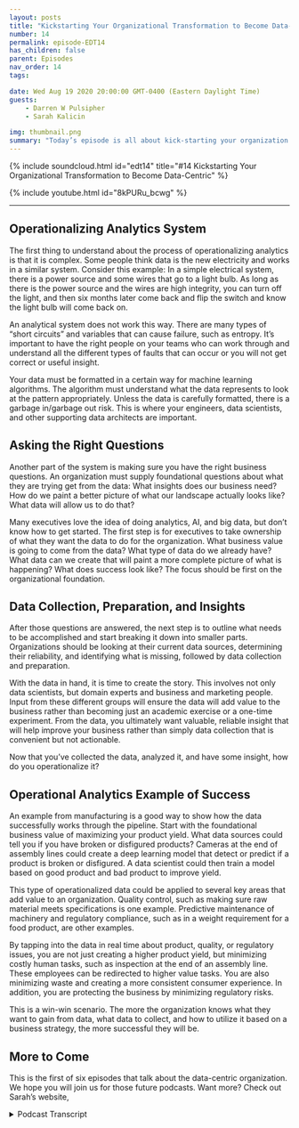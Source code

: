 ```yaml
---
layout: posts
title: "Kickstarting Your Organizational Transformation to Become Data-Centric"
number: 14
permalink: episode-EDT14
has_children: false
parent: Episodes
nav_order: 14
tags:

date: Wed Aug 19 2020 20:00:00 GMT-0400 (Eastern Daylight Time)
guests:
    - Darren W Pulsipher
    - Sarah Kalicin

img: thumbnail.png
summary: "Today’s episode is all about kick-starting your organization to become data centric and the value this can bring. Darren’s special guest is Sarah Kalicin, lead data scientist for data centers at Intel."
---
```


{% include soundcloud.html id="edt14" title="#14 Kickstarting Your Organizational Transformation to Become Data-Centric" %}

{% include youtube.html id="8kPURu_bcwg" %}

---

## Operationalizing Analytics System

The first thing to understand about the process of operationalizing analytics is that it is complex. Some people think data is the new electricity and works in a similar system. Consider this example:  In a simple electrical system, there is a power source and some wires that go to a light bulb. As long as there is the power source and the wires are high integrity, you can turn off the light, and then six months later come back and flip the switch and know the light bulb will come back on.

An analytical system does not work this way. There are many types of “short circuits” and variables that can cause failure, such as entropy. It’s important to have the right people on your teams who can work through and understand all the different types of faults that can occur or you will not get correct or useful insight.

Your data must be formatted in a certain way for machine learning algorithms. The algorithm must understand what the data represents to look at the pattern appropriately.  Unless the data is carefully formatted, there is a garbage in/garbage out risk.  This is where your engineers, data scientists, and other supporting data architects are important.

## Asking the Right Questions

Another part of the system is making sure you have the right business questions. An organization must supply foundational questions about what they are trying get from the data: What insights does our business need? How do we paint a better picture of what our landscape actually looks like? What data will allow us to do that?

Many executives love the idea of doing analytics, AI, and big data, but don’t know how to get started. The first step is for executives to take ownership of what they want the data to do for the organization.  What business value is going to come from the data? What type of data do we already have? What data can we create that will paint a more complete picture of what is happening?  What does success look like? The focus should be first on the organizational foundation.

## Data Collection, Preparation, and Insights

After those questions are answered, the next step is to outline what needs to be accomplished and start breaking it down into smaller parts. Organizations should be looking at their current data sources, determining their reliability, and identifying what is missing, followed by data collection and preparation.

With the data in hand, it is time to create the story. This involves not only data scientists, but domain experts and business and marketing people. Input from these different groups will ensure the data will add value to the business rather than becoming just an academic exercise or a one-time experiment.  From the data, you ultimately want valuable, reliable insight that will help improve your business rather than simply data collection that is convenient but not actionable.

Now that you’ve collected the data, analyzed it, and have some insight, how do you operationalize it?

## Operational Analytics Example of Success

An example from manufacturing is a good way to show how the data successfully works through the pipeline. Start with the foundational business value of maximizing your product yield. What data sources could tell you if you have broken or disfigured products? Cameras at the end of assembly lines could create a deep learning model that detect or predict if a product is broken or disfigured. A data scientist could then train a model based on good product and bad product to improve yield.

This type of operationalized data could be applied to several key areas that add value to an organization. Quality control, such as making sure raw material meets specifications is one example. Predictive maintenance of machinery and regulatory compliance, such as in a weight requirement for a food product, are other examples.

By tapping into the data in real time about product, quality, or regulatory issues, you are not just creating a higher product yield, but minimizing costly human tasks, such as inspection at the end of an assembly line. These employees can be redirected to higher value tasks. You are also minimizing waste and creating a more consistent consumer experience. In addition, you are protecting the business by minimizing regulatory risks.

This is a win-win scenario. The more the organization knows what they want to gain from data, what data to collect, and how to utilize it based on a business strategy, the more successful they will be.

## More to Come

This is the first of six episodes that talk about the data-centric organization. We hope you will join us for those future podcasts.  Want more? Check out Sarah’s website,  



<details>
<summary> Podcast Transcript </summary>

<p></p>

</details>

